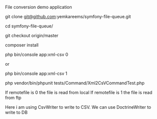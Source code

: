 File conversion demo application

git clone git@github.com:yemkareems/symfony-file-queue.git

cd symfony-file-queue/

git checkout origin/master

composer install

php bin/console app:xml-csv 0

or

php bin/console app:xml-csv 1

php vendor/bin/phpunit tests/Command/Xml2CsVCommandTest.php


If remotefile is 0 the file is read from local
If remotefile is 1 the file is read from ftp

Here i am using CsvWriter to write to CSV. We can use DoctrineWriter to write to DB

